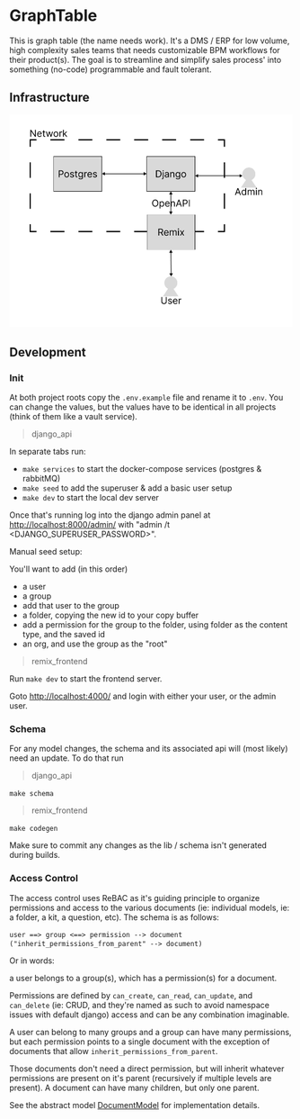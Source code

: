# GraphTable

This is graph table (the name needs work). It's a DMS / ERP for low volume, high complexity sales teams that needs customizable BPM workflows for their product(s). The goal is to streamline and simplify sales process' into something (no-code) programmable and fault tolerant.

## Infrastructure

![Infrastructure](./docs/Infrastructure.png)

## Development

### Init

At both project roots copy the `.env.example` file and rename it to `.env`. You can change the values, but the values have to be identical in all projects (think of them like a vault service).

> django_api

In separate tabs run:
- `make services` to start the docker-compose services (postgres & rabbitMQ)
- `make seed` to add the superuser & add a basic user setup
- `make dev` to start the local dev server

Once that's running log into the django admin panel at [http://localhost:8000/admin/](http://localhost:8000/admin/) with "admin /t <DJANGO_SUPERUSER_PASSWORD>".

Manual seed setup:

You'll want to add (in this order)

- a user
- a group
- add that user to the group
- a folder, copying the new id to your copy buffer
- add a permission for the group to the folder, using folder as the content type, and the saved id
- an org, and use the group as the "root"

> remix_frontend

Run `make dev` to start the frontend server.

Goto [http://localhost:4000/](http://localhost:4000/) and login with either your user, or the admin user.

### Schema

For any model changes, the schema and its associated api will (most likely) need an update. To do that run

> django_api

`make schema`

> remix_frontend

`make codegen`

Make sure to commit any changes as the lib / schema isn't generated during builds.

### Access Control

The access control uses ReBAC as it's guiding principle to organize permissions and access to the various documents (ie: individual models, ie: a folder, a kit, a question, etc). The schema is as follows:

```
user ==> group <==> permission --> document ("inherit_permissions_from_parent" --> document)

```

Or in words:

a user belongs to a group(s), which has a permission(s) for a document.

Permissions are defined by `can_create`, `can_read`, `can_update`, and `can_delete` (ie: CRUD, and they're named as such to avoid namespace issues with default django) access and can be any combination imaginable.

A user can belong to many groups and a group can have many permissions, but each permission points to a single document with the exception of documents that allow `inherit_permissions_from_parent`.

Those documents don't need a direct permission, but will inherit whatever permissions are present on it's parent (recursively if multiple levels are present). A document can have many children, but only one parent.

See the abstract model [DocumentModel](./django_api/kits/models.py) for implementation details.
